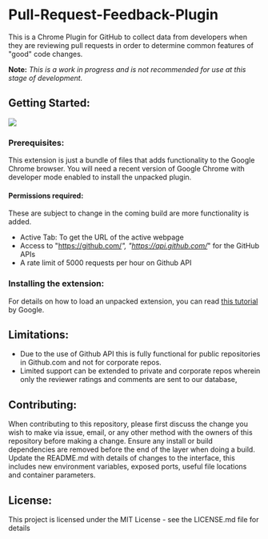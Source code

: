 # Pull-Request-Feedback-Plugin
This is a Chrome Plugin for GitHub to collect data from developers when they are reviewing pull requests in order to determine common features of "good" code changes.

**Note:** *This is a work in progress and is not recommended for use at this stage of development.*

## Getting Started:
![](https://raw.githubusercontent.com/achyudhk/Pull-Request-Feedback-Plugin/master/doc/screenshot.png)
### Prerequisites:
This extension is just a bundle of files that adds functionality to the Google Chrome browser. You will need a recent version of Google Chrome with developer mode enabled to install the unpacked plugin.
#### Permissions required:
These are subject to change in the coming build are more functionality is added.
  * Active Tab: To get the URL of the active webpage
  * Access to "https://github.com/*", "https://api.github.com/*" for the GitHub APIs
  * A rate limit of 5000 requests per hour on Github API
### Installing the extension:
For details on how to load an unpacked extension, you can read [this tutorial](https://developer.chrome.com/extensions/getstarted#unpacked) by Google.

## Limitations:
* Due to the use of Github API this is fully functional for public repositories in Github.com and not for corporate repos.
* Limited support can be extended to private and corporate repos wherein only the reviewer ratings and comments are sent to our database,

## Contributing:
When contributing to this repository, please first discuss the change you wish to make via issue, email, or any other method with the owners of this repository before making a change. Ensure any install or build dependencies are removed before the end of the layer when doing a build. Update the README.md with details of changes to the interface, this includes new environment variables, exposed ports, useful file locations and container parameters.

## License:
This project is licensed under the MIT License - see the LICENSE.md file for details
